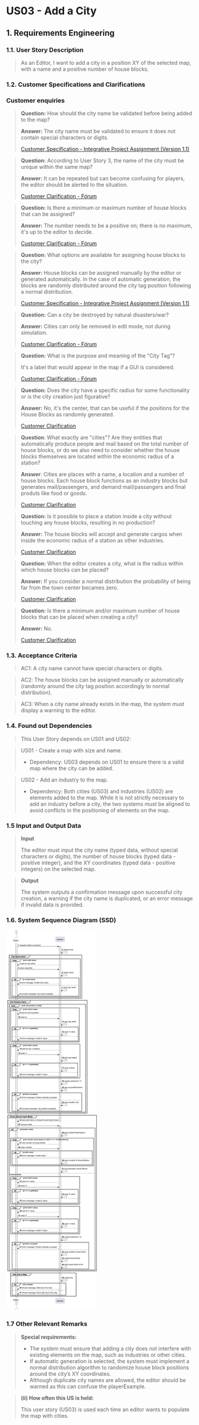 # US03 - Add a City

## 1. Requirements Engineering

### 1.1. User Story Description

>As an Editor, I want to add a city in a position XY of the selected map, with a name and a positive number of house blocks.

### 1.2. Customer Specifications and Clarifications

### Customer enquiries
>**Question:** How should the city name be validated before being added to the map?
> 
>**Answer:** The city name must be validated to ensure it does not contain special characters or digits.
> 
> [Customer Specification - Integrative Project Assignment (Version 1.1)](https://moodle.isep.ipp.pt/mod/resource/view.php?id=261025)

>**Question:** According to User Story 3, the name of the city must be unique within the same map?
>
>**Answer:** It can be repeated but can become confusing for players, the editor should be alerted to the situation.
> 
> [Customer Clarification - Fórum](https://moodle.isep.ipp.pt/mod/forum/discuss.php?d=35050)

>**Question:** Is there a minimum or maximum number of house blocks that can be assigned?
> 
>**Answer:** The number needs to be a positive on; there is no maximum, it's up to the editor to decide.
> 
> [Customer Clarification - Fórum](https://moodle.isep.ipp.pt/mod/forum/discuss.php?d=35180)


>**Question:** What options are available for assigning house blocks to the city?
>
>**Answer:** House blocks can be assigned manually by the editor or generated automatically.
In the case of automatic generation, the blocks are randomly distributed around the city tag position following a normal distribution.
> 
> [Customer Specification - Integrative Project Assignment (Version 1.1)](https://moodle.isep.ipp.pt/mod/resource/view.php?id=261025)

>**Question:** Can a city be destroyed by natural disasters/war?
>
>**Answer:** Cities can only be removed in edit mode, not during simulation.
> 
>  [Customer Clarification - Fórum](https://moodle.isep.ipp.pt/mod/forum/discuss.php?d=35189#p44490)

>**Question:** What is the purpose and meaning of the "City Tag"?
>
>It's a label that would appear in the map if a GUI is considered.
>
> [Customer Clarification - Fórum](https://moodle.isep.ipp.pt/mod/forum/discuss.php?d=34935)

>**Question:** Does the city have a specific radius for some functionality or is the city creation just figurative?
>
>**Answer:** No, it's the center, that can be useful if the positions for the House Blocks as randomly generated.
> 
> [Customer Clarification](https://moodle.isep.ipp.pt/mod/forum/discuss.php?d=34935)

>**Question**: What exactly are "cities"? Are they entities that automatically produce people and mail based on the total number of house blocks, or do we also need to consider whether the house blocks themselves are located within the economic radius of a station?
> 
>**Answer**: Cities are places with a name, a location and a number of house blocks. Each house block functions as an industry blocks but generates mail/passengers, and demand mail/passangers and final produts like food or goods.
> 
> [Customer Clarification](https://moodle.isep.ipp.pt/mod/forum/discuss.php?d=34977)

>**Question:** Is it possible to place a station inside a city without touching any house blocks, resulting in no production?
> 
>**Answer:** The house blocks will accept and generate cargos when inside the economic radius of a station as other industries.
> 
> [Customer Clarification](https://moodle.isep.ipp.pt/mod/forum/discuss.php?d=34977)

>**Question:** When the editor creates a city, what is the radius within which house blocks can be placed?
> 
>**Answer:** If you consider a normal distribution the probability of being far from the town center becames zero.
>
> [Customer Clarification](https://moodle.isep.ipp.pt/mod/forum/discuss.php?d=34977)

>**Question:** Is there a minimum and/or maximum number of house blocks that can be placed when creating a city?
>
>**Answer:** No.
>
> [Customer Clarification](https://moodle.isep.ipp.pt/mod/forum/discuss.php?d=34977)




### 1.3. Acceptance Criteria

>AC1: A city name cannot have special characters or digits.

>AC2: The house blocks can be assigned manually or automatically (randomly around the city tag position accordingly to normal distribution).

>AC3: When a city name already exists in the map, the system must display a warning to the editor.


### 1.4. Found out Dependencies

>This User Story depends on US01 and US02:

>US01 - Create a map with size and name.   
>- Dependency: US03 depends on US01 to ensure there is a valid map where the city can be added.

>US02 - Add an industry to the map.   
>- Dependency: Both cities (US03) and industries (US02) are elements added to the map. 
While it is not strictly necessary to add an industry before a city, the two systems must be aligned to avoid conflicts in the positioning of elements on the map.


### 1.5 Input and Output Data
>**Input**
> 
>The editor must input the city name (typed data, without special characters or digits), the number of house blocks (typed data - positive integer), and the XY coordinates (typed data - positive integers) on the selected map.

>**Output**
> 
> The system outputs a confirmation message upon successful city creation, a warning if the city name is duplicated, or an error message if invalid data is provided.

### 1.6. System Sequence Diagram (SSD)

![US03-SSD](svg/US03-requirements.png)

### 1.7 Other Relevant Remarks

>**Special requirements:**
> 
>- The system must ensure that adding a city does not interfere with existing elements on the map, such as industries or other cities.
>- If automatic generation is selected, the system must implement a normal distribution algorithm to randomize house block positions around the city’s XY coordinates.
>- Although duplicate city names are allowed, the editor should be warned as this can confuse the playerExample.

>**(ii) How often this US is held:**
>
>This user story (US03) is used each time an editor wants to populate the map with cities.
